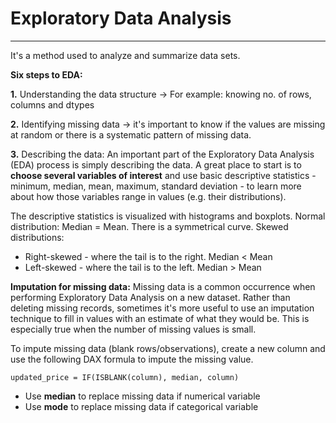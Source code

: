# Exploratory Data Analysis
---
It's a method used to analyze and summarize data sets.

**Six steps to EDA:**

**1.** Understanding the data structure -> For example: knowing no. of rows, columns and dtypes

**2.** Identifying missing data -> it's important to know if the values are missing at random or there is a systematic pattern of missing data.

**3.** Describing the data: An important part of the Exploratory Data Analysis (EDA) process is simply describing the data. A great place to start is to 
**choose several variables of interest** and use basic descriptive statistics - minimum, median, mean, maximum, standard deviation - to learn more about how those 
variables range in values (e.g. their distributions).

The descriptive statistics is visualized with histograms and boxplots.
Normal distribution: Median = Mean. There is a symmetrical curve.
Skewed distributions:
  - Right-skewed - where the tail is to the right. Median < Mean
  - Left-skewed - where the tail is to the left. Median > Mean

**Imputation for missing data:** Missing data is a common occurrence when performing Exploratory Data Analysis on a new dataset. Rather than deleting missing records,
sometimes it's more useful to use an imputation technique to fill in values with an estimate of what they would be. This is especially true when the number of missing 
values is small.

To impute missing data (blank rows/observations), create a new column and use the following DAX formula to impute the missing value.

```dax
updated_price = IF(ISBLANK(column), median, column) 
```
  - Use **median** to replace missing data if numerical variable
  - Use **mode** to replace missing data if categorical variable

